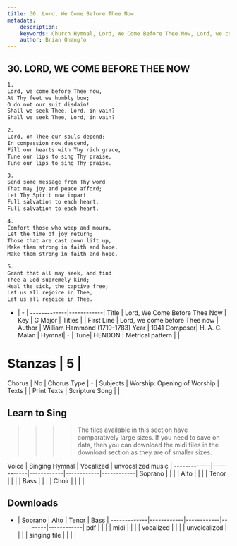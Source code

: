 ```yaml
---
title: 30. Lord, We Come Before Thee Now
metadata:
    description: 
    keywords: Church Hymnal, Lord, We Come Before Thee Now, Lord, we come before Thee now, 
    author: Brian Onang'o
---
```



## 30. LORD, WE COME BEFORE THEE NOW

```txt
1.
Lord, we come before Thee now, 
At Thy feet we humbly bow; 
O do not our suit disdain! 
Shall we seek Thee, Lord, in vain? 
Shall we seek Thee, Lord, in vain? 

2.
Lord, on Thee our souls depend; 
In compassion now descend, 
Fill our hearts with Thy rich grace, 
Tune our lips to sing Thy praise, 
Tune our lips to sing Thy praise. 

3.
Send some message from Thy word 
That may joy and peace afford; 
Let Thy Spirit now impart 
Full salvation to each heart, 
Full salvation to each heart. 

4.
Comfort those who weep and mourn, 
Let the time of joy return; 
Those that are cast down lift up, 
Make them strong in faith and hope, 
Make them strong in faith and hope. 

5.
Grant that all may seek, and find 
Thee a God supremely kind; 
Heal the sick, the captive free; 
Let us all rejoice in Thee, 
Let us all rejoice in Thee.

```

- |   -  |
-------------|------------|
Title | Lord, We Come Before Thee Now |
Key | G Major |
Titles |  |
First Line | Lord, we come before Thee now |
Author | William Hammond (1719-1783)
Year | 1941
Composer| H. A. C. Malan |
Hymnal|  - |
Tune| HENDON |
Metrical pattern | |
# Stanzas | 5 |
Chorus | No |
Chorus Type | - |
Subjects | Worship: Opening of Worship |
Texts |  |
Print Texts | 
Scripture Song |  |
  
## Learn to Sing

>>>> The files available in this section have comparatively large sizes. If you need to save on data, then you can download the midi files in the download section as they are of smaller sizes.

Voice |  Singing Hymnal | Vocalized | unvocalized music |
-------------|------------|------------|------------|------------|
Soprano | | | |
Alto | | | |
Tenor | | | |
Bass | | | |
Choir | | | |

## Downloads

- |  Soprano | Alto | Tenor | Bass |
-------------|------------|------------|------------|------------|
pdf | | | |
midi | | | |
vocalized | | | |
unvolcalized | | | |
singing file | | | |
  